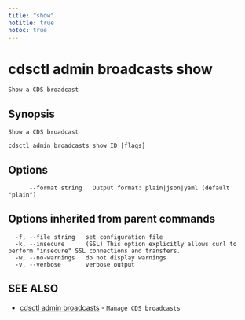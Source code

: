 ```yaml
---
title: "show"
notitle: true
notoc: true
---
```

# cdsctl admin broadcasts show

`Show a CDS broadcast`

## Synopsis

`Show a CDS broadcast`

```
cdsctl admin broadcasts show ID [flags]
```

## Options

```
      --format string   Output format: plain|json|yaml (default "plain")
```

## Options inherited from parent commands

```
  -f, --file string   set configuration file
  -k, --insecure      (SSL) This option explicitly allows curl to perform "insecure" SSL connections and transfers.
  -w, --no-warnings   do not display warnings
  -v, --verbose       verbose output
```

## SEE ALSO

* [cdsctl admin broadcasts](/docs/components/cdsctl/admin/broadcasts/)	 - `Manage CDS broadcasts`

